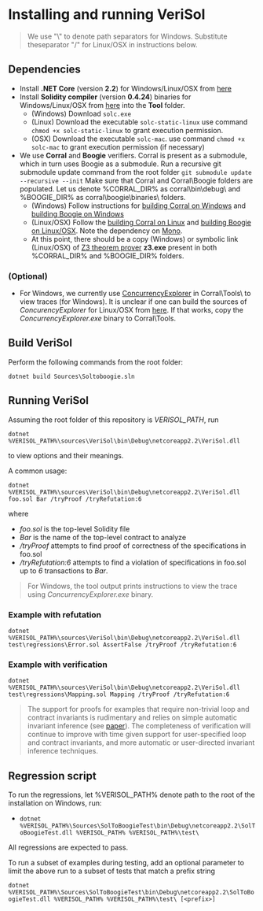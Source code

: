 # Installing and running VeriSol

 > We use "\\" to denote path separators for Windows. Substitute theseparator "/" for Linux/OSX in instructions below. 


## Dependencies

- Install **.NET Core** (version **2.2**) for Windows/Linux/OSX from [here](https://dotnet.microsoft.com/download/dotnet-core/2.2#sdk-2.2.106) 
- Install **Solidity compiler** (version **0.4.24**) binaries for Windows/Linux/OSX from [here](https://github.com/ethereum/solidity/releases/tag/v0.4.24) into the **Tool** folder.
   - (Windows) Download `solc.exe`
   - (Linux) Download the executable `solc-static-linux` use command `chmod +x solc-static-linux` to grant execution permission.
   - (OSX) Download the executable `solc-mac`. use command `chmod +x solc-mac` to grant execution permission (if necessary)
- We use **Corral** and **Boogie** verifiers. Corral is present as a submodule, which in turn uses Boogie as a submodule. Run a recursive git submodule update command from the root folder
`git submodule update --recursive --init`
Make sure that Corral and Corral\Boogie folders are populated. Let us denote %CORRAL_DIR% as corral\bin\debug\ and %BOOGIE_DIR% as 
corral\boogie\binaries\ folders. 
   - (Windows) Follow instructions for [building Corral on Windows](https://github.com/boogie-org/corral#building-and-running-corral-on-windows) and [building Boogie on Windows](https://github.com/boogie-org/boogie#windows)
   - (Linux/OSX) Follow the [building Corral on Linux](https://github.com/boogie-org/corral#building-and-running-corral-on-linux-using-mono) and [building Boogie on Linux/OSX](https://github.com/boogie-org/boogie#linuxosx). Note the dependency on [Mono](https://www.mono-project.com). 
   - At this point, there should be a copy (Windows) or symbolic link (Linux/OSX) of [Z3 theorem prover](https://github.com/Z3Prover/z3) **z3.exe** present in both %CORRAL_DIR% and %BOOGIE_DIR% folders. 

### (Optional) 
   - For Windows, we currently use  [ConcurrencyExplorer](https://github.com/LeeSanderson/Chess) in Corral\Tools\ to view traces (for Windows). It is unclear if one can build the sources of *ConcurencyExplorer* for Linux/OSX from [here](https://github.com/LeeSanderson/Chess). If that works, copy the *ConcurrencyExplorer.exe* binary to Corral\Tools\.

## Build VeriSol

Perform the following commands from the root folder:
<!-- Open the __Sources\SolToBoogie.sln__ file in Visual Studio (2017) and perform __Build Solution__. -->
<!-- - `msbuild corral\boogie\source\boogie.sln` Ignroe the errors as they don't affect VeriSol. They go away if you (optionally) build using Visual Studio. -->
<!-- - `msbuild corral\cba.sln` -->
`dotnet build Sources\Soltoboogie.sln`

## Running VeriSol

Assuming the root folder of this repository is *VERISOL_PATH*, run 

`dotnet %VERISOL_PATH%\sources\VeriSol\bin\Debug\netcoreapp2.2\VeriSol.dll`

to view options and their meanings. 

A common usage:

`dotnet %VERISOL_PATH%\sources\VeriSol\bin\Debug\netcoreapp2.2\VeriSol.dll foo.sol Bar /tryProof /tryRefutation:6`

where 
   - *foo.sol* is the top-level Solidity file
   - *Bar* is the name of the top-level contract to analyze
   - */tryProof* attempts to find proof of correctness of the specifications in foo.sol
   - */tryRefutation:6* attempts to find a violation of specifications in foo.sol up to *6* transactions to *Bar*.

  > For Windows, the tool output prints instructions to view the trace using *ConcurrencyExplorer.exe* binary. 

### Example with refutation ###
`dotnet %VERISOL_PATH%\sources\VeriSol\bin\Debug\netcoreapp2.2\VeriSol.dll test\regressions\Error.sol AssertFalse /tryProof /tryRefutation:6`

### Example with verification ###
`dotnet %VERISOL_PATH%\sources\VeriSol\bin\Debug\netcoreapp2.2\VeriSol.dll test\regressions\Mapping.sol Mapping /tryProof /tryRefutation:6`

  > The support for proofs for examples that require non-trivial loop and contract invariants is rudimentary and relies on simple automatic invariant inference (see [paper](https://www.microsoft.com/en-us/research/publication/formal-specification-and-verification-of-smart-contracts-for-azure-blockchain/)). The completeness of verification will continue to improve with time given support for user-specified loop and contract invariants, and more automatic or user-directed invariant inference techniques. 

## Regression script

To run the regressions, let %VERISOL_PATH% denote path to the root of the installation on Windows, run:
-  `dotnet %VERISOL_PATH%\Sources\SolToBoogieTest\bin\Debug\netcoreapp2.2\SolToBoogieTest.dll %VERISOL_PATH% %VERISOL_PATH%\test\`
<!-- - (Linux/OSX) `dotnet $VeriSolPath/Sources/SolToBoogieTest/bin/Debug/netcoreapp2.2/SolToBoogieTest.dll $VeriSolPath $VeriSolPath/Test` -->

All regressions are expected to pass. 

To run a subset of examples during testing, add an optional parameter to limit the above run to a subset of tests that match a prefix string *<prefix>*

`dotnet %VERISOL_PATH%\Sources\SolToBoogieTest\bin\Debug\netcoreapp2.2\SolToBoogieTest.dll %VERISOL_PATH% %VERISOL_PATH%\test\ [<prefix>]`



